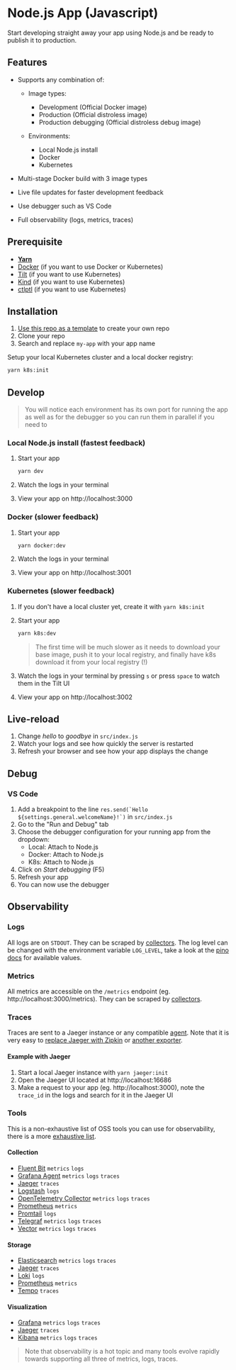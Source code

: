 # Node.js App (Javascript)

Start developing straight away your app using Node.js and be ready to publish it to production.

## Features

- Supports any combination of:

  - Image types:

    - Development (Official Docker image)
    - Production (Official distroless image)
    - Production debugging (Official distroless debug image)

  - Environments:

    - Local Node.js install
    - Docker
    - Kubernetes

- Multi-stage Docker build with 3 image types
- Live file updates for faster development feedback
- Use debugger such as VS Code
- Full observability (logs, metrics, traces)

## Prerequisite

- [**Yarn**](https://classic.yarnpkg.com/en/)
- [Docker](https://docs.docker.com/get-docker/) (if you want to use Docker or Kubernetes)
- [Tilt](https://docs.tilt.dev/install.html) (if you want to use Kubernetes)
- [Kind](https://kind.sigs.k8s.io/) (if you want to use Kubernetes)
- [ctlptl](https://github.com/tilt-dev/ctlptl) (if you want to use Kubernetes)

## Installation

1. [Use this repo as a template](https://github.com/Olivr/app-node-js/generate) to create your own repo
2. Clone your repo
3. Search and replace `my-app` with your app name

Setup your local Kubernetes cluster and a local docker registry:

```sh
yarn k8s:init
```

## Develop

> You will notice each environment has its own port for running the app as well as for the debugger so you can run them in parallel if you need to

### Local Node.js install (fastest feedback)

1. Start your app

   ```sh
   yarn dev
   ```

2. Watch the logs in your terminal

3. View your app on http://localhost:3000

### Docker (slower feedback)

1. Start your app

   ```sh
   yarn docker:dev
   ```

2. Watch the logs in your terminal

3. View your app on http://localhost:3001

### Kubernetes (slower feedback)

1. If you don't have a local cluster yet, create it with `yarn k8s:init`

2. Start your app

   ```sh
   yarn k8s:dev
   ```

   > The first time will be much slower as it needs to download your base image, push it to your local registry, and finally have k8s download it from your local registry (!)

3. Watch the logs in your terminal by pressing `s` or press `space` to watch them in the Tilt UI

4. View your app on http://localhost:3002

## Live-reload

1. Change _hello_ to _goodbye_ in `src/index.js`
2. Watch your logs and see how quickly the server is restarted
3. Refresh your browser and see how your app displays the change

## Debug

### VS Code

1. Add a breakpoint to the line `` res.send(`Hello ${settings.general.welcomeName}!`) `` in `src/index.js`
2. Go to the "Run and Debug" tab
3. Choose the debugger configuration for your running app from the dropdown:
   - Local: Attach to Node.js
   - Docker: Attach to Node.js
   - K8s: Attach to Node.js
4. Click on _Start debugging_ (F5)
5. Refresh your app
6. You can now use the debugger

## Observability

### Logs

All logs are on `STDOUT`. They can be scraped by [collectors](#collection).
The log level can be changed with the environment variable `LOG_LEVEL`, take a look at the [pino docs](https://getpino.io/#/docs/api?id=logger-level) for available values.

### Metrics

All metrics are accessible on the `/metrics` endpoint (eg. http://localhost:3000/metrics). They can be scraped by [collectors](#collection).

### Traces

Traces are sent to a Jaeger instance or any compatible [agent](#collection). Note that it is very easy to [replace Jaeger with Zipkin](https://opentelemetry.io/docs/js/exporters/#zipkin) or [another exporter](https://opentelemetry.io/registry/?language=js&component=exporter#).

#### Example with Jaeger

1. Start a local Jaeger instance with `yarn jaeger:init`
2. Open the Jaeger UI located at http://localhost:16686
3. Make a request to your app (eg. http://localhost:3000), note the `trace_id` in the logs and search for it in the Jaeger UI

### Tools

This is a non-exhaustive list of OSS tools you can use for observability, there is a more [exhaustive list](https://github.com/adriannovegil/awesome-observability).

#### Collection

- [Fluent Bit](https://fluentbit.io/) `metrics` `logs`
- [Grafana Agent](https://grafana.com/docs/agent/latest/) `metrics` `logs` `traces`
- [Jaeger](https://www.jaegertracing.io/) `traces`
- [Logstash](https://github.com/elastic/logstash) `logs`
- [OpenTelemetry Collector](https://opentelemetry.io/docs/collector/) `metrics` `logs` `traces`
- [Prometheus](https://prometheus.io) `metrics`
- [Promtail](https://grafana.com/docs/loki/latest/clients/promtail/) `logs`
- [Telegraf](https://github.com/influxdata/telegraf) `metrics` `logs` `traces`
- [Vector](https://vector.dev/) `metrics` `logs` `traces`

#### Storage

- [Elasticsearch](https://github.com/elastic/elasticsearch) `metrics` `logs` `traces`
- [Jaeger](https://www.jaegertracing.io/) `traces`
- [Loki](https://grafana.com/docs/loki/latest/) `logs`
- [Prometheus](https://prometheus.io) `metrics`
- [Tempo](https://grafana.com/docs/tempo/latest/) `traces`

#### Visualization

- [Grafana](https://grafana.com/docs/grafana/latest/) `metrics` `logs` `traces`
- [Jaeger](https://www.jaegertracing.io/) `traces`
- [Kibana](https://github.com/elastic/kibana) `metrics` `logs` `traces`

> Note that observability is a hot topic and many tools evolve rapidly towards supporting all three of metrics, logs, traces.
